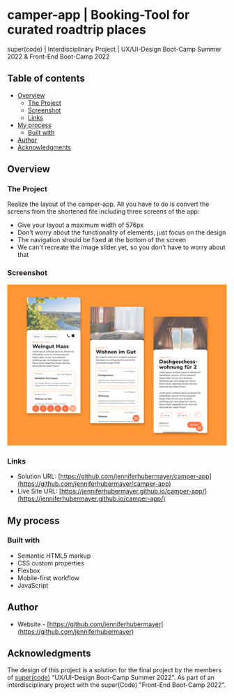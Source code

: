 # camper-app | Booking-Tool for curated roadtrip places

super(code) | Interdisciplinary Project | UX/UI-Design Boot-Camp Summer 2022 &amp; Front-End Boot-Camp 2022

## Table of contents

- [Overview](#overview)
  - [The Project](#the-project)
  - [Screenshot](#screenshot)
  - [Links](#links)
- [My process](#my-process)
  - [Built with](#built-with)
- [Author](#author)
- [Acknowledgments](#acknowledgments)

## Overview

### The Project

Realize the layout of the camper-app. All you have to do is convert the screens from the shortened file including three screens of the app:

- Give your layout a maximum width of 576px
- Don't worry about the functionality of elements, just focus on the design
- The navigation should be fixed at the bottom of the screen
- We can't recreate the image slider yet, so you don't have to worry about that

### Screenshot

![](./screenshots/Twitter-header-1.png)

### Links

- Solution URL: [https://github.com/jenniferhubermayer/camper-app](https://github.com/jenniferhubermayer/camper-app)
- Live Site URL: [https://jenniferhubermayer.github.io/camper-app/](https://jenniferhubermayer.github.io/camper-app/)

## My process

### Built with

- Semantic HTML5 markup
- CSS custom properties
- Flexbox
- Mobile-first workflow
- JavaScript

## Author

- Website - [https://github.com/jenniferhubermayer](https://github.com/jenniferhubermayer)

## Acknowledgments

The design of this project is a solution for the final project by the members of [super(code)](https://www.super-code.de/) "UX/UI-Design Boot-Camp Summer 2022". As part of an interdisciplinary project with the super(Code) "Front-End Boot-Camp 2022".
